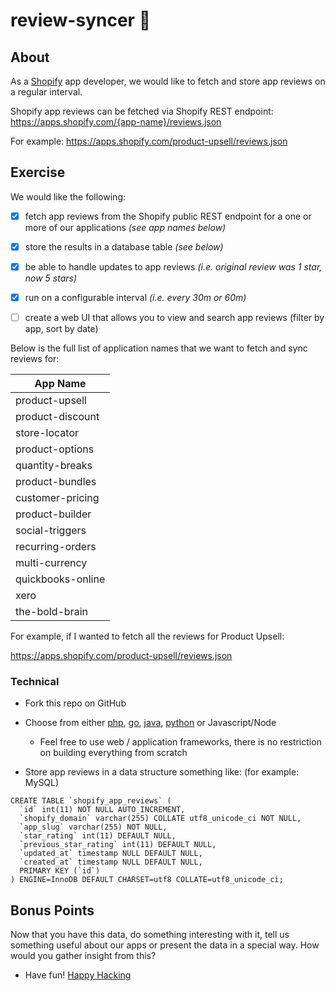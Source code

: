 # review-syncer 💾

## About
As a [Shopify](https://www.shopify.com/) app developer, we would like to fetch and store app reviews on a regular interval.

Shopify app reviews can be fetched via Shopify REST endpoint: https://apps.shopify.com/{app-name}/reviews.json

For example:
https://apps.shopify.com/product-upsell/reviews.json

## Exercise

We would like the following:
- [X] fetch app reviews from the Shopify public REST endpoint for a one or more of our applications *(see app names below)*
- [X] store the results in a database table *(see below)*
- [X] be able to handle updates to app reviews *(i.e. original review was 1 star, now 5 stars)*
- [X] run on a configurable interval *(i.e. every 30m or 60m)*
- [ ] create a web UI that allows you to view and search app reviews (filter by app, sort by date)


Below is the full list of application names that we want to fetch and sync reviews for:

|App Name |
|---|
| product-upsell |
| product-discount |
| store-locator |
| product-options |
| quantity-breaks |
| product-bundles |
| customer-pricing |
| product-builder |
| social-triggers |
| recurring-orders |
| multi-currency |
| quickbooks-online |
| xero |
| the-bold-brain |

For example, if I wanted to fetch all the reviews for Product Upsell:

https://apps.shopify.com/product-upsell/reviews.json

### Technical
- Fork this repo on GitHub
- Choose from either [php](http://www.php.net/), [go](https://golang.org), [java](https://java.com), [python](https://www.python.org/) or Javascript/Node
  - Feel free to use web / application frameworks, there is no restriction on building everything from scratch

- Store app reviews in a data structure something like: (for example: MySQL)
```
CREATE TABLE `shopify_app_reviews` (
  `id` int(11) NOT NULL AUTO_INCREMENT,
  `shopify_domain` varchar(255) COLLATE utf8_unicode_ci NOT NULL,
  `app_slug` varchar(255) NOT NULL,
  `star_rating` int(11) DEFAULT NULL,
  `previous_star_rating` int(11) DEFAULT NULL,
  `updated_at` timestamp NULL DEFAULT NULL,
  `created_at` timestamp NULL DEFAULT NULL,
  PRIMARY KEY (`id`)
) ENGINE=InnoDB DEFAULT CHARSET=utf8 COLLATE=utf8_unicode_ci;
```
## Bonus Points
Now that you have this data, do something interesting with it, tell us something useful about our apps or present the data in a special way. How would you gather insight from this?

- Have fun! [Happy Hacking](https://giphy.com/gifs/charlie-hunnam-gif-hunt-102h4wsmCG2s12)

